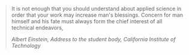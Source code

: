 > It is not enough that you should understand about applied science in order that your work may increase man's blessings. Concern for man himself and his fate must always form the chief interest of all technical endeavors,
> 
> *Albert Einstein, Address to the student body, California Institute of Technology*

<!--
<img src="https://github-readme-stats.vercel.app/api/top-langs/?username=sijirama&&show_icons=true&hide_title=true&theme=radical&layout=compact&hide_border=true&border_radius=30&langs_count=15&exclude_repo=Analyseroom&hide=dart,html,css,shell,jupyter%20Notebook,Cython,Perl,Handlebars" alt="top languages"/>
-->
